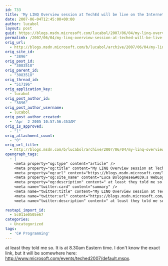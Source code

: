 ```yaml
---
id: 733
title: 'My LINQ Overview session at TechEd will be live on the Internet'
date: 2007-06-04T12:45:00+00:00
author: lucabol
layout: post
guid: https://blogs.msdn.microsoft.com/lucabol/2007/06/04/my-linq-overview-session-at-teched-will-be-live-on-the-internet/
permalink: /2007/06/04/my-linq-overview-session-at-teched-will-be-live-on-the-internet/
orig_url:
  - http://blogs.msdn.microsoft.com/b/lucabol/archive/2007/06/04/my-linq-overview-session-at-teched-will-be-live-on-the-internet.aspx
orig_site_id:
  - "3896"
orig_post_id:
  - "3083518"
orig_parent_id:
  - "3083518"
orig_thread_id:
  - "517196"
orig_application_key:
  - lucabol
orig_post_author_id:
  - "3896"
orig_post_author_username:
  - lucabol
orig_post_author_created:
  - 'Apr  2 2005 10:57:56:453AM'
orig_is_approved:
  - "1"
orig_attachment_count:
  - "0"
orig_url_title:
  - http://blogs.msdn.com/b/lucabol/archive/2007/06/04/my-linq-overview-session-at-teched-will-be-live-on-the-internet.aspx
opengraph_tags:
  - |
    <meta property="og:type" content="article" />
    <meta property="og:title" content="My LINQ Overview session at TechEd will be live on the Internet" />
    <meta property="og:url" content="https://blogs.msdn.microsoft.com/lucabol/2007/06/04/my-linq-overview-session-at-teched-will-be-live-on-the-internet/" />
    <meta property="og:site_name" content="Luca Bolognese&#039;s WebLog" />
    <meta property="og:description" content=" at least they told me so. It is at 8.30am Eastern time. I don't know the exact link, but it will be somewhere here: http://www.microsoft.com/events/teched2007/default.mspx." />
    <meta name="twitter:card" content="summary" />
    <meta name="twitter:title" content="My LINQ Overview session at TechEd will be live on the Internet" />
    <meta name="twitter:url" content="https://blogs.msdn.microsoft.com/lucabol/2007/06/04/my-linq-overview-session-at-teched-will-be-live-on-the-internet/" />
    <meta name="twitter:description" content=" at least they told me so. It is at 8.30am Eastern time. I don't know the exact link, but it will be somewhere here: http://www.microsoft.com/events/teched2007/default.mspx." />
    
restapi_import_id:
  - 5c011e0505e67
categories:
  - Uncategorized
tags:
  - 'C# Programming'
---
```

 at least they told me so. It is at 8.30am Eastern time. I don't know the exact link, but it will be somewhere here: <http://www.microsoft.com/events/teched2007/default.mspx>.
